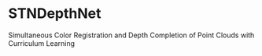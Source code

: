 # STNDepthNet
Simultaneous Color Registration and Depth Completion of Point Clouds with Curriculum Learning

